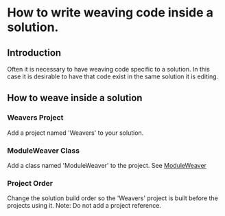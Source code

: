 # How to write weaving code inside a solution.

## Introduction

Often it is necessary to have weaving code specific to a solution. In this case it is desirable to have that code exist in the same solution it is editing.

## How to weave inside a solution 

### Weavers Project 

Add a project named 'Weavers' to your solution. 

### ModuleWeaver Class 

Add a class named 'ModuleWeaver' to the project. See [ModuleWeaver](ModuleWeaver)

### Project Order 

Change the solution build order so the 'Weavers' project is built before the projects using it. Note: Do not add a project reference. 